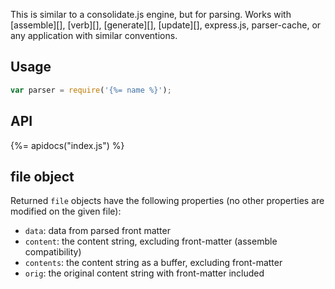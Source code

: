 This is similar to a consolidate.js engine, but for parsing. Works with [assemble][], [verb][], [generate][], [update][], express.js, parser-cache, or any application with similar conventions.

## Usage

```js
var parser = require('{%= name %}');
```

## API
{%= apidocs("index.js") %}

## file object

Returned `file` objects have the following properties (no other properties are modified on the given file):

* `data`: data from parsed front matter
* `content`: the content string, excluding front-matter (assemble compatibility)
* `contents`: the content string as a buffer, excluding front-matter
* `orig`: the original content string with front-matter included
